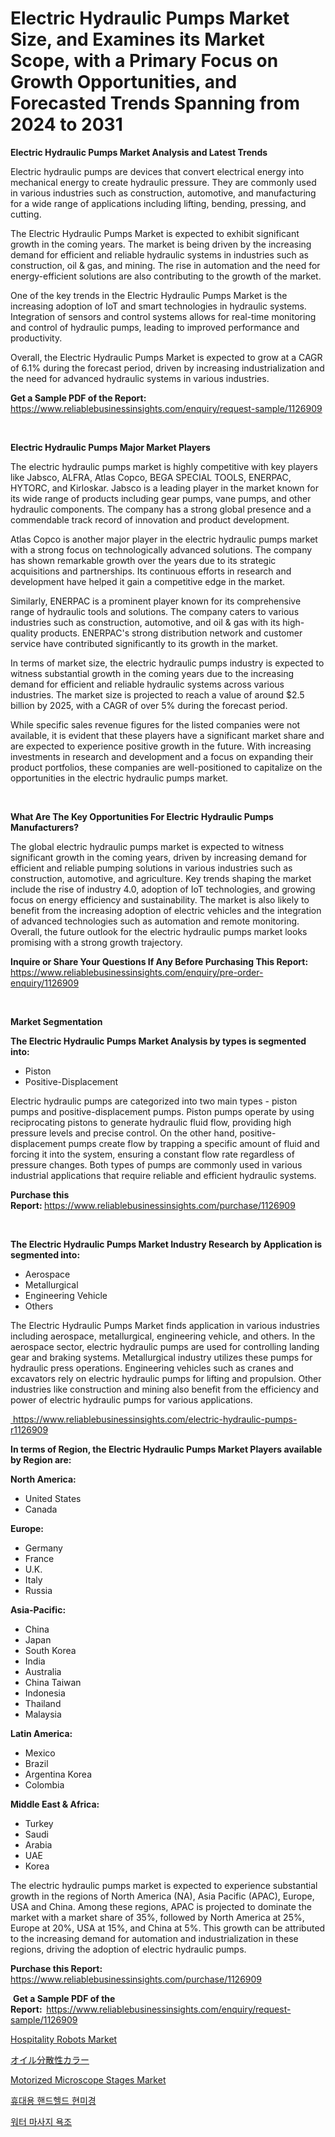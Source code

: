 <p><h1>Electric Hydraulic Pumps Market Size, and Examines its Market Scope, with a Primary Focus on Growth Opportunities, and Forecasted Trends Spanning from 2024 to 2031</h1></p><p><strong>Electric Hydraulic Pumps Market Analysis and Latest Trends</strong></p>
<p><p>Electric hydraulic pumps are devices that convert electrical energy into mechanical energy to create hydraulic pressure. They are commonly used in various industries such as construction, automotive, and manufacturing for a wide range of applications including lifting, bending, pressing, and cutting.</p><p>The Electric Hydraulic Pumps Market is expected to exhibit significant growth in the coming years. The market is being driven by the increasing demand for efficient and reliable hydraulic systems in industries such as construction, oil & gas, and mining. The rise in automation and the need for energy-efficient solutions are also contributing to the growth of the market.</p><p>One of the key trends in the Electric Hydraulic Pumps Market is the increasing adoption of IoT and smart technologies in hydraulic systems. Integration of sensors and control systems allows for real-time monitoring and control of hydraulic pumps, leading to improved performance and productivity.</p><p>Overall, the Electric Hydraulic Pumps Market is expected to grow at a CAGR of 6.1% during the forecast period, driven by increasing industrialization and the need for advanced hydraulic systems in various industries.</p></p>
<p><strong>Get a Sample PDF of the Report:&nbsp;</strong> <a href="https://www.reliablebusinessinsights.com/enquiry/request-sample/1126909">https://www.reliablebusinessinsights.com/enquiry/request-sample/1126909</a></p>
<p>&nbsp;</p>
<p><strong>Electric Hydraulic Pumps Major Market Players</strong></p>
<p><p>The electric hydraulic pumps market is highly competitive with key players like Jabsco, ALFRA, Atlas Copco, BEGA SPECIAL TOOLS, ENERPAC, HYTORC, and Kirloskar. Jabsco is a leading player in the market known for its wide range of products including gear pumps, vane pumps, and other hydraulic components. The company has a strong global presence and a commendable track record of innovation and product development.</p><p>Atlas Copco is another major player in the electric hydraulic pumps market with a strong focus on technologically advanced solutions. The company has shown remarkable growth over the years due to its strategic acquisitions and partnerships. Its continuous efforts in research and development have helped it gain a competitive edge in the market.</p><p>Similarly, ENERPAC is a prominent player known for its comprehensive range of hydraulic tools and solutions. The company caters to various industries such as construction, automotive, and oil & gas with its high-quality products. ENERPAC's strong distribution network and customer service have contributed significantly to its growth in the market.</p><p>In terms of market size, the electric hydraulic pumps industry is expected to witness substantial growth in the coming years due to the increasing demand for efficient and reliable hydraulic systems across various industries. The market size is projected to reach a value of around $2.5 billion by 2025, with a CAGR of over 5% during the forecast period.</p><p>While specific sales revenue figures for the listed companies were not available, it is evident that these players have a significant market share and are expected to experience positive growth in the future. With increasing investments in research and development and a focus on expanding their product portfolios, these companies are well-positioned to capitalize on the opportunities in the electric hydraulic pumps market.</p></p>
<p>&nbsp;</p>
<p><strong>What Are The Key Opportunities For Electric Hydraulic Pumps Manufacturers?</strong></p>
<p><p>The global electric hydraulic pumps market is expected to witness significant growth in the coming years, driven by increasing demand for efficient and reliable pumping solutions in various industries such as construction, automotive, and agriculture. Key trends shaping the market include the rise of industry 4.0, adoption of IoT technologies, and growing focus on energy efficiency and sustainability. The market is also likely to benefit from the increasing adoption of electric vehicles and the integration of advanced technologies such as automation and remote monitoring. Overall, the future outlook for the electric hydraulic pumps market looks promising with a strong growth trajectory.</p></p>
<p><strong>Inquire or Share Your Questions If Any Before Purchasing This Report:</strong> <a href="https://www.reliablebusinessinsights.com/enquiry/pre-order-enquiry/1126909">https://www.reliablebusinessinsights.com/enquiry/pre-order-enquiry/1126909</a></p>
<p>&nbsp;</p>
<p><strong>Market Segmentation</strong></p>
<p><strong>The Electric Hydraulic Pumps Market Analysis by types is segmented into:</strong></p>
<p><ul><li>Piston</li><li>Positive-Displacement</li></ul></p>
<p><p>Electric hydraulic pumps are categorized into two main types - piston pumps and positive-displacement pumps. Piston pumps operate by using reciprocating pistons to generate hydraulic fluid flow, providing high pressure levels and precise control. On the other hand, positive-displacement pumps create flow by trapping a specific amount of fluid and forcing it into the system, ensuring a constant flow rate regardless of pressure changes. Both types of pumps are commonly used in various industrial applications that require reliable and efficient hydraulic systems.</p></p>
<p><strong>Purchase this Report:&nbsp;</strong><a href="https://www.reliablebusinessinsights.com/purchase/1126909">https://www.reliablebusinessinsights.com/purchase/1126909</a></p>
<p>&nbsp;</p>
<p><strong>The Electric Hydraulic Pumps Market Industry Research by Application is segmented into:</strong></p>
<p><ul><li>Aerospace</li><li>Metallurgical</li><li>Engineering Vehicle</li><li>Others</li></ul></p>
<p><p>The Electric Hydraulic Pumps Market finds application in various industries including aerospace, metallurgical, engineering vehicle, and others. In the aerospace sector, electric hydraulic pumps are used for controlling landing gear and braking systems. Metallurgical industry utilizes these pumps for hydraulic press operations. Engineering vehicles such as cranes and excavators rely on electric hydraulic pumps for lifting and propulsion. Other industries like construction and mining also benefit from the efficiency and power of electric hydraulic pumps for various applications.</p></p>
<p><a href="https://www.reliablebusinessinsights.com/electric-hydraulic-pumps-r1126909">&nbsp;https://www.reliablebusinessinsights.com/electric-hydraulic-pumps-r1126909</a></p>
<p><strong>In terms of Region, the Electric Hydraulic Pumps Market Players available by Region are:</strong></p>
<p>
    <p> <strong> North America: </strong>
        <ul>
            <li>United States</li>
            <li>Canada</li>
        </ul>
        </p> 
    <p> <strong> Europe: </strong>
        <ul>
            <li>Germany</li>
            <li>France</li>
            <li>U.K.</li>
            <li>Italy</li>
            <li>Russia</li>
        </ul>
        </p> 
    <p> <strong> Asia-Pacific: </strong>
        <ul>
            <li>China</li>
            <li>Japan</li>
            <li>South Korea</li>
            <li>India</li>
            <li>Australia</li>
            <li>China Taiwan</li>
            <li>Indonesia</li>
            <li>Thailand</li>
            <li>Malaysia</li>
        </ul>
        </p> 
    <p> <strong> Latin America: </strong>
        <ul>
            <li>Mexico</li>
            <li>Brazil</li>
            <li>Argentina Korea</li>
            <li>Colombia</li>
        </ul>
        </p> 
    <p> <strong> Middle East & Africa: </strong>
        <ul>
            <li>Turkey</li>
            <li>Saudi</li>
            <li>Arabia</li>
            <li>UAE</li>
            <li>Korea</li>
        </ul>
    </p>
    </p>
<p><p>The electric hydraulic pumps market is expected to experience substantial growth in the regions of North America (NA), Asia Pacific (APAC), Europe, USA and China. Among these regions, APAC is projected to dominate the market with a market share of 35%, followed by North America at 25%, Europe at 20%, USA at 15%, and China at 5%. This growth can be attributed to the increasing demand for automation and industrialization in these regions, driving the adoption of electric hydraulic pumps.</p></p>
<p><strong>Purchase this Report: </strong><a href="https://www.reliablebusinessinsights.com/purchase/1126909">https://www.reliablebusinessinsights.com/purchase/1126909</a></p>
<p>&nbsp;<strong>Get a Sample PDF of the Report:&nbsp;&nbsp;</strong><a href="https://www.reliablebusinessinsights.com/enquiry/request-sample/1126909">https://www.reliablebusinessinsights.com/enquiry/request-sample/1126909</a></p>
<p><strong></strong></p>
<p><p><a href="https://github.com/juniordelafrance/Market-Research-Report-List-4/blob/main/hospitality-robots-market.md">Hospitality Robots Market</a></p><p><a href="https://github.com/vtbvgl20191192/Market-Research-Report-List-2/blob/main/6644027155291.md">オイル分散性カラー</a></p><p><a href="https://github.com/jaidynmorantestelletmjzya/Market-Research-Report-List-3/blob/main/motorized-microscope-stages-market.md">Motorized Microscope Stages Market</a></p><p><a href="https://github.com/plelbej847484502/Market-Research-Report-List-2/blob/main/4554191165951.md">휴대용 핸드헬드 현미경</a></p><p><a href="https://github.com/AnthonyWratten/Market-Research-Report-List-1/blob/main/1300712165950.md">워터 마사지 욕조</a></p></p>
